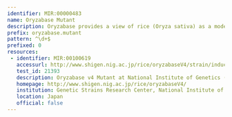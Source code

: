 ```yaml
---
identifier: MIR:00000483
name: Oryzabase Mutant
description: Oryzabase provides a view of rice (Oryza sativa) as a model monocot plant by integrating biological data with molecular genomic information. It contains information about rice development and anatomy, rice mutants, and genetic resources, especially for wild varieties of rice. Developmental and anatomical descriptions include in situ gene expression data serving as stage and tissue markers. This collection references mutant strain information.
prefix: oryzabase.mutant
pattern: ^\d+$
prefixed: 0
resources:
 - identifier: MIR:00100619
   accessurl: http://www.shigen.nig.ac.jp/rice/oryzabaseV4/strain/inducedMutationLine/detail/${id}
   test_id: 21393
   description: Oryzabase v4 Mutant at National Institute of Genetics (Japan)
   homepage: http://www.shigen.nig.ac.jp/rice/oryzabaseV4/
   institution: Genetic Strains Research Center, National Institute of Genetics, Mishima, Shizuoka
   location: Japan
   official: false
---
```

